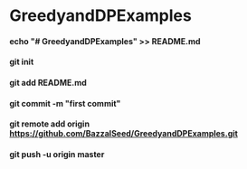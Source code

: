 # GreedyandDPExamples

#### echo "# GreedyandDPExamples" >> README.md
#### git init
#### git add README.md
#### git commit -m "first commit"
#### git remote add origin https://github.com/BazzalSeed/GreedyandDPExamples.git
#### git push -u origin master
